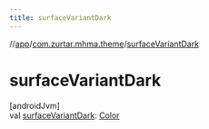 ```yaml
---
title: surfaceVariantDark
---
```

//[app](../../index.html)/[com.zurtar.mhma.theme](index.html)/[surfaceVariantDark](surface-variant-dark.html)



# surfaceVariantDark



[androidJvm]\
val [surfaceVariantDark](surface-variant-dark.html): [Color](https://developer.android.com/reference/kotlin/androidx/compose/ui/graphics/Color.html)



